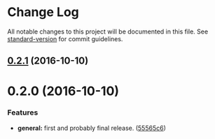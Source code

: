 # Change Log

All notable changes to this project will be documented in this file. See [standard-version](https://github.com/conventional-changelog/standard-version) for commit guidelines.

<a name="0.2.1"></a>
## [0.2.1](https://github.com/baptistemanson/epilogue-association-write/compare/v0.2.0...v0.2.1) (2016-10-10)



<a name="0.2.0"></a>
# 0.2.0 (2016-10-10)


### Features

* **general:** first and probably final release. ([55565c6](https://github.com/baptistemanson/epilogue-association-write/commit/55565c6))
